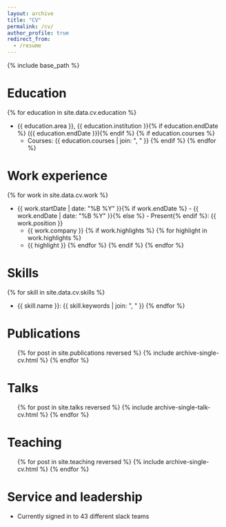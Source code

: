 ```yaml
---
layout: archive
title: "CV"
permalink: /cv/
author_profile: true
redirect_from:
  - /resume
---
```


{% include base_path %}

Education
======
{% for education in site.data.cv.education %}
* {{ education.area }}, {{ education.institution }}{% if education.endDate %} ({{ education.endDate }}){% endif %}
{% if education.courses %}
  * Courses: {{ education.courses | join: ", " }}
{% endif %}
{% endfor %}

Work experience
======
{% for work in site.data.cv.work %}
* {{ work.startDate | date: "%B %Y" }}{% if work.endDate %} - {{ work.endDate | date: "%B %Y" }}{% else %} - Present{% endif %}: {{ work.position }}
  * {{ work.company }}
  {% if work.highlights %}
  {% for highlight in work.highlights %}
  * {{ highlight }}
  {% endfor %}
  {% endif %}
{% endfor %}

Skills
======
{% for skill in site.data.cv.skills %}
* {{ skill.name }}: {{ skill.keywords | join: ", " }}
{% endfor %}

Publications
======
  <ul>{% for post in site.publications reversed %}
    {% include archive-single-cv.html %}
  {% endfor %}</ul>
  
Talks
======
  <ul>{% for post in site.talks reversed %}
    {% include archive-single-talk-cv.html  %}
  {% endfor %}</ul>
  
Teaching
======
  <ul>{% for post in site.teaching reversed %}
    {% include archive-single-cv.html %}
  {% endfor %}</ul>
  
Service and leadership
======
* Currently signed in to 43 different slack teams
